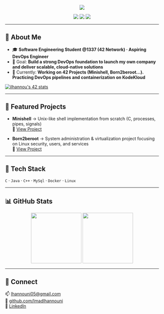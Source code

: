 <!-- ======================= CONFIG (invisible) ======================= 
PROFILE_NAME=Imad Lhannouni
PROFILE_USERNAME=Imadlhannouni
PROFILE_EMAIL=lhannouni05@gmail.com
PROFILE_LINKEDIN=https://www.linkedin.com/in/imad-lhannouni-b2429a340/

PROFILE_ROLE=Software Engineering Student @1337 (42 Network) · Aspiring DevOps Engineer
PROFILE_TAGLINE=Learning DevOps fundamentals (Linux, Docker, Kubernetes, CI/CD).
PROFILE_GOAL=Build a strong DevOps foundation to launch my own company and deliver scalable, cloud-native solutions.
PROFILE_NOW=Working on 42 Projects. Practicing DevOps pipelines and containerization on KodeKloud.

PROJECT1_NAME=Minishell
PROJECT1_DESC=Unix-like shell implementation from scratch (C, processes, pipes, signals).
PROJECT1_LINK=https://github.com/Imadlhannouni/minishell

PROJECT2_NAME=Born2beroot
PROJECT2_DESC=System administration & virtualization project focusing on Linux security, users, and services.
PROJECT2_LINK=https://github.com/Imadlhannouni/born2beroot
====================================================================== -->

<p align="center">
  <img src="https://readme-typing-svg.demolab.com?font=Inter&weight=700&size=28&pause=1200&center=true&vCenter=true&width=820&lines=Hi%2C+I'm+Imad+Lhannouni+%F0%9F%91%8B;Software+Engineering+Student+%4042;Aspiring+DevOps+Engineer;Learning+Linux%2C+Docker%2C+Kubernetes+on+KodeKloud" />
</p>

<p align="center">
  <a href="https://github.com/Imadlhannouni?tab=followers"><img src="https://img.shields.io/github/followers/Imadlhannouni?style=for-the-badge"></a>
  <a href="mailto:lhannouni05@gmail.com"><img src="https://img.shields.io/badge/Email-lhannouni05%40gmail.com-7c3aed?style=for-the-badge"></a>
  <a href="https://www.linkedin.com/in/imad-lhannouni-b2429a340/"><img src="https://img.shields.io/badge/LinkedIn-0a66c2?style=for-the-badge&logo=linkedin&logoColor=white"></a>
</p>

---

## 👋 About Me
- 🎓 **Software Engineering Student @1337 (42 Network) · Aspiring DevOps Engineer**
- 🎯 Goal: **Build a strong DevOps foundation to launch my own company and deliver scalable, cloud-native solutions**
- 🔭 Currently: **Working on 42 Projects (Minishell, Born2beroot...). Practicing DevOps pipelines and containerization on KodeKloud**
  
[![ilhannou's 42 stats](https://badge.mediaplus.ma/black/ilhannou)](https://github.com/oakoudad/badge42)

---

## 🚀 Featured Projects
- **Minishell** → Unix-like shell implementation from scratch (C, processes, pipes, signals)  
  🔗 [View Project](https://github.com/Imadlhannouni/minishell)

- **Born2beroot** → System administration & virtualization project focusing on Linux security, users, and services  
  🔗 [View Project](https://github.com/Imadlhannouni/born2beroot)

---

## 🧰 Tech Stack
`C` · `Java` · `C++` · `MySql` · `Docker` · `Linux`

---

## 📊 GitHub Stats
<p align="center">
  <img height="165" src="https://github-readme-stats.vercel.app/api?username=Imadlhannouni&show_icons=true&theme=transparent&rank_icon=github" />
  <img height="165" src="https://github-readme-stats.vercel.app/api/top-langs/?username=Imadlhannouni&layout=compact&theme=transparent" />
</p>

---

## 🤝 Connect
📫 lhannouni05@gmail.com  
🐙 [github.com/Imadlhannouni](https://github.com/Imadlhannouni)  
💼 [LinkedIn](https://www.linkedin.com/in/imad-lhannouni-b2429a340/)
